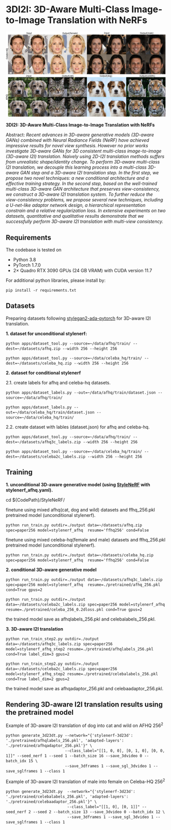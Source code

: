 # 3DI2I: 3D-Aware Multi-Class Image-to-Image Translation with NeRFs</sub>

![Random Sample](./docs/random_sample.png)

**3DI2I: 3D-Aware Multi-Class Image-to-Image Translation with NeRFs**<br>

Abstract: *Recent advances in 3D-aware generative models (3D-aware GANs) combined with Neural Radiance Fields (NeRF) have achieved impressive results for novel view synthesis. However no prior works investigate 3D-aware GANs for 3D consistent multi-class image-to-image (3D-aware I2I) translation. Naively using 2D-I2I translation methods suffers from unrealistic shape/identity change. To perform 3D-aware multi-class I2I translation, we decouple this learning process into a multi-class 3D-aware GAN step and a 3D-aware I2I translation step.   In the first step, we propose two novel techniques: a new conditional architecture and a effective training strategy.  In the second step, based on the well-trained multi-class 3D-aware GAN architecture that preserves view-consistency,  we construct a 3D-aware I2I translation system. To further reduce the view-consistency problems, we propose several new techniques, including a U-net-like adaptor network design, a hierarchical representation constrain and a relative regularization loss.   In extensive experiments on two datasets, quantitative and qualitative results demonstrate  that we successfully perform  3D-aware I2I translation  with  multi-view  consistency.*

## Requirements
The codebase is tested on 
* Python 3.8
* PyTorch 1.7.0
* 2× Quadro RTX 3090 GPUs (24 GB VRAM) with CUDA version 11.7

For additional python libraries, please install by:

```
pip install -r requirements.txt
```

## Datasets
Preparing datasets following [stylegan2-ada-pytorch](https://github.com/NVlabs/stylegan2-ada-pytorch#preparing-datasets) for 3D-aware I2I translation.

**1. dataset for unconditional stylenerf:**
```
python apps/dataset_tool.py --source=~/data/afhq/train/ --dest=~/datasets/afhq.zip --width 256 --height 256
```
```
python apps/dataset_tool.py --source=~/data/celeba_hq/train/ --dest=~/datasets/celeba_hq.zip --width 256 --height 256
```


**2. dataset for conditional stylenerf**

2.1. create labels for afhq and celeba-hq datasets. 
```
python apps/dataset_labels.py --out=~/data/afhq/train/dataset.json --source=~/data/afhq/train/
```
```
python apps/dataset_labels.py --out=~/data/celeba_hq/train/dataset.json --source=~/data/celeba_hq/train/
```

2.2. create dataset with lables (dataset.json) for afhq and celeba-hq.
```
python apps/dataset_tool.py --source=~/data/afhq/train/ --dest=~/datasets/afhq3c_labels.zip --width 256 --height 256
```
```
python apps/dataset_tool.py --source=~/data/celeba_hq/train/ --dest=~/datasets/celeba2c_labels.zip --width 256 --height 256
```

## Training
**1. unconditional 3D-aware generative model (using [StyleNeRF](https://github.com/facebookresearch/StyleNeRF) with stylenerf_afhq.yaml).**

cd ${CodePath}/StyleNeRF/

finetune using mixed afhq(cat, dog and wild) datasets and ffhq_256.pkl pretrained model (unconditional stylenerf).
```
python run_train.py outdir=./output data=~/datasets/afhq.zip spec=paper256 model=stylenerf_afhq  resume='ffhq256' cond=False
```
finetune using mixed celeba-hq(female and male) datasets and ffhq_256.pkl pretrained model (unconditional stylenerf).
```
python run_train.py outdir=./output data=~/datasets/celeba_hq.zip spec=paper256 model=stylenerf_afhq  resume='ffhq256' cond=False
```

**2. conditional 3D-aware generative model**

```
python run_train.py outdir=./output data=~/datasets/afhq3c_labels.zip spec=paper256 model=stylenerf_afhq  resume=./pretrained/afhq_256.pkl cond=True gpus=2
```
```
python run_train.py outdir=./output data=~/datasets/celeba2c_labels.zip spec=paper256 model=stylenerf_afhq  resume=./pretrained/celeba_256_0.2dloss.pkl cond=True gpus=2
```

the trained model save as afhqlabels_256.pkl and celebalabels_256.pkl.

**3. 3D-aware I2I translation**

```
python run_train_step2.py outdir=./output data=~/datasets/afhq3c_labels.zip spec=paper256 model=stylenerf_afhq_step2 resume=./pretrained/afhqlabels_256.pkl cond=True label_dim=3 gpus=2
```
```
python run_train_step2.py outdir=./output data=~/datasets/celeba2c_labels.zip spec=paper256 model=stylenerf_afhq_step2 resume=./pretrained/celebalabels_256.pkl cond=True label_dim=2 gpus=2
```

the trained model save as afhqadaptor_256.pkl and celebaadaptor_256.pkl.

## Rendering 3D-aware I2I translation results using the pretrained model

Example of 3D-aware I2I translation of dog into cat and wild on AFHQ $256^2$
```
python generate_3d23dt.py --network="{'stylenerf-3d23d': './pretrained/afhqlabels_256.pkl', 'adapted-layers': './pretrained/afhqadaptor_256.pkl'}" \
                          --class_label="[[1, 0, 0], [0, 1, 0], [0, 0, 1]]" --seed_nerf 1 --seed 1 --batch_size 16 --save_3dvideo 0 --batch_idx 15 \
                          --save_3dframes 1 --save_sgl_3dvideo 1 --save_sglframes 1 --class 1
```

Example of 3D-aware I2I translation of male into female on Celeba-HQ $256^2$
```
python generate_3d23dt.py  --network="{'stylenerf-3d23d': './pretrained/celebalabels_256.pkl', 'adapted-layers': './pretrained/celebaadaptor_256.pkl'}" \
                           --class_label="[[1, 0], [0, 1]]" --seed_nerf 2 --seed 2 --batch_size 13 --save_3dvideo 0 --batch_idx 12 \
                           --save_3dframes 1 --save_sgl_3dvideo 1 --save_sglframes 1 --class 1
```






